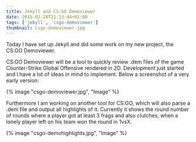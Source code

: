 ```yaml
---
title: Jekyll and CS:GO Demoviewer
date: 2015-02-20T21:13:44+01:00
tags: ['jekyll', 'csgo-demoviewer']
thumbnail: csgo-demoviewer.jpg
---
```

Today I have set up Jekyll and did some work on my new project, the CS:GO Demoviewer.

CS:GO Demoviewer will be a tool to quickly review .dem files of the game Counter-Strike Global Offensive rendered in 2D. Development just started and I have a lot of ideas in mind to implement.
Below a screenshot of a very early version:

{% image "csgo-demoviewer.jpg", "Image" %}

Furthermore I am working on another tool for CS:GO, which will also parse a .dem file and output all highlights of it. Currently it shows the round number of rounds where a player got at least 3 frags and also clutches, when a lonely player left on his team won the round in 1vsX.

{% image "csgo-demohighlights.jpg", "Image" %}
